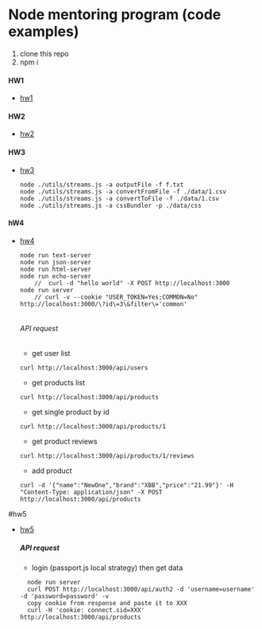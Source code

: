 # Node mentoring program (code examples)

1) clone this repo
2) npm i

#### HW1
- [hw1](https://github.com/andrIvash/node-mentoring/tree/hw1)

#### HW2
- [hw2](https://github.com/andrIvash/node-mentoring/tree/hw2)

#### HW3
- [hw3](https://github.com/andrIvash/node-mentoring/tree/hw3)
    ```
    node ./utils/streams.js -a outputFile -f f.txt
    node ./utils/streams.js -a convertFromFile -f ./data/1.csv
    node ./utils/streams.js -a convertToFile -f ./data/1.csv
    node ./utils/streams.js -a cssBundler -p ./data/css
    ```
#### hW4
- [hw4](https://github.com/andrIvash/node-mentoring/tree/hw4)
    ```
    node run text-server
    node run json-server
    node run html-server
    node run echo-server
        //  curl -d "hello world" -X POST http://localhost:3000 
    node run server 
        // curl -v --cookie "USER_TOKEN=Yes;COMMON=No" http://localhost:3000/\?id\=3\&filter\='common'
            
    ``` 
    ###### API request
    - get user list
    ```
    curl http://localhost:3000/api/users
    ```
    - get products list
    ```
    curl http://localhost:3000/api/products
    ```
    - get single product by id
    ```
    curl http://localhost:3000/api/products/1
    ```
    - get product reviews
    ```
    curl http://localhost:3000/api/products/1/reviews
    ```    
    - add product
    ```
    curl -d '{"name":"NewOne","brand":"XBB","price":"21.99"}' -H "Content-Type: application/json" -X POST http://localhost:3000/api/products
    ``` 

#hw5
- [hw5](https://github.com/andrIvash/node-mentoring/tree/hw5)
  ##### API request
  - login (passport.js local strategy) then get data
  ```
    node run server
    curl POST http://localhost:3000/api/auth2 -d 'username=username' -d 'password=password' -v
    copy cookie from response and paste it to XXX
    curl -H 'cookie: connect.sid=XXX' http://localhost:3000/api/products
  ```    
